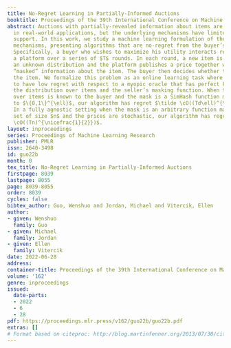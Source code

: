```yaml
---
title: No-Regret Learning in Partially-Informed Auctions
booktitle: Proceedings of the 39th International Conference on Machine Learning
abstract: Auctions with partially-revealed information about items are broadly employed
  in real-world applications, but the underlying mechanisms have limited theoretical
  support. In this work, we study a machine learning formulation of these types of
  mechanisms, presenting algorithms that are no-regret from the buyer’s perspective.
  Specifically, a buyer who wishes to maximize his utility interacts repeatedly with
  a platform over a series of $T$ rounds. In each round, a new item is drawn from
  an unknown distribution and the platform publishes a price together with incomplete,
  “masked” information about the item. The buyer then decides whether to purchase
  the item. We formalize this problem as an online learning task where the goal is
  to have low regret with respect to a myopic oracle that has perfect knowledge of
  the distribution over items and the seller’s masking function. When the distribution
  over items is known to the buyer and the mask is a SimHash function mapping $\R^d$
  to $\{0,1\}^{\ell}$, our algorithm has regret $\tilde \cO((Td\ell)^{\nicefrac{1}{2}})$.
  In a fully agnostic setting when the mask is an arbitrary function mapping to a
  set of size $n$ and the prices are stochastic, our algorithm has regret $\tilde
  \cO((Tn)^{\nicefrac{1}{2}})$.
layout: inproceedings
series: Proceedings of Machine Learning Research
publisher: PMLR
issn: 2640-3498
id: guo22b
month: 0
tex_title: No-Regret Learning in Partially-Informed Auctions
firstpage: 8039
lastpage: 8055
page: 8039-8055
order: 8039
cycles: false
bibtex_author: Guo, Wenshuo and Jordan, Michael and Vitercik, Ellen
author:
- given: Wenshuo
  family: Guo
- given: Michael
  family: Jordan
- given: Ellen
  family: Vitercik
date: 2022-06-28
address:
container-title: Proceedings of the 39th International Conference on Machine Learning
volume: '162'
genre: inproceedings
issued:
  date-parts:
  - 2022
  - 6
  - 28
pdf: https://proceedings.mlr.press/v162/guo22b/guo22b.pdf
extras: []
# Format based on citeproc: http://blog.martinfenner.org/2013/07/30/citeproc-yaml-for-bibliographies/
---
```


